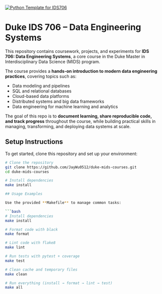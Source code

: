 [![Python Template for IDS706](https://github.com/JayWu0512/duke-mids-courses/actions/workflows/ids706-ci.yml/badge.svg)](https://github.com/JayWu0512/duke-mids-courses/actions/workflows/ids706-ci.yml)

# Duke IDS 706 – Data Engineering Systems

This repository contains coursework, projects, and experiments for **IDS 706: Data Engineering Systems**, a core course in the Duke Master in Interdisciplinary Data Science (MIDS) program.

The course provides a **hands-on introduction to modern data engineering practices**, covering topics such as:

- Data modeling and pipelines
- SQL and relational databases
- Cloud-based data platforms
- Distributed systems and big data frameworks
- Data engineering for machine learning and analytics

The goal of this repo is to **document learning, share reproducible code, and track progress** throughout the course, while building practical skills in managing, transforming, and deploying data systems at scale.

## Setup Instructions

To get started, clone this repository and set up your environment:

```bash
# Clone the repository
git clone https://github.com/JayWu0512/duke-mids-courses.git
cd duke-mids-courses

# Install dependencies
make install

## Usage Examples

Use the provided **Makefile** to manage common tasks:

```bash
# Install dependencies
make install

# Format code with black
make format

# Lint code with flake8
make lint

# Run tests with pytest + coverage
make test

# Clean cache and temporary files
make clean

# Run everything (install → format → lint → test)
make all

